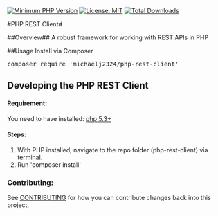 [![Minimum PHP Version](https://img.shields.io/badge/php-%3E%3D%205.3-8892BF.svg)](https://php.net/)
[![License: MIT](https://img.shields.io/badge/License-MIT-yellow.svg)](https://opensource.org/licenses/MIT)
[![Total Downloads](https://poser.pugx.org/michaelj2324/php-rest-client/downloads)](https://packagist.org/packages/michaelj2324/php-rest-client)

#PHP REST Client#

##Overview##
A robust framework for working with REST APIs in PHP

##Usage
Install via Composer
<pre>composer require 'michaelj2324/php-rest-client'</pre>

## Developing the PHP REST Client

#### Requirement:
You need to have installed: [php 5.3+](https://php.org/)

#### Steps:
1. With PHP installed, navigate to the repo folder (php-rest-client) via terminal.
2. Run 'composer install'

### Contributing:
See [CONTRIBUTING](CONTRIBUTING.md) for how you can contribute changes back into this project.


